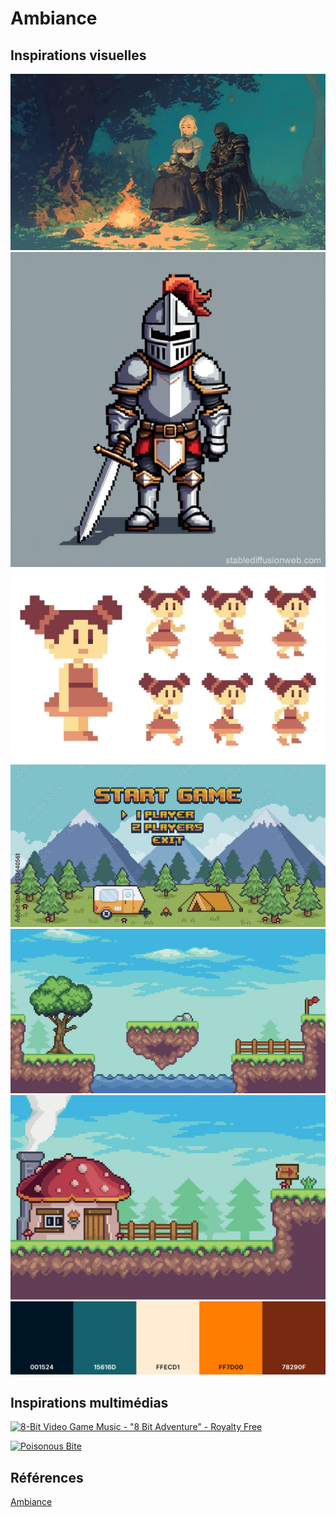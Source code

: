 # Ambiance

## Inspirations visuelles

![moodboard](/img/style.jpg)
![moodboard](/img/chevalier.jpg)
![moodboard](/img/personnage.jpg)
![moodboard](/img/menu.jpg)
![moodboard](/img/decor1.png)
![moodboard](/img/decor2.png)
![moodboard](/img/coolor.png)

## Inspirations multimédias
[![8-Bit Video Game Music - "8 Bit Adventure" - Royalty Free](https://img.youtube.com/vi/vIS2L0ehagc&list=PL170TfEhZz-_5GUY4IEn6tk8dVVCj3gLI&index=4.jpg)](https://www.youtube.com/watch?v=vIS2L0ehagc&list=PL170TfEhZz-_5GUY4IEn6tk8dVVCj3gLI&index=4)

[![Poisonous Bite](https://img.youtube.com/vi/AnW1JtENMS4.jpg)](https://www.youtube.com/watch?v=AnW1JtENMS4)

## Références

[Ambiance](https://tim-montmorency.com/582523-gestion/#/contenus/2_scenarisation/30_ambiances/)
